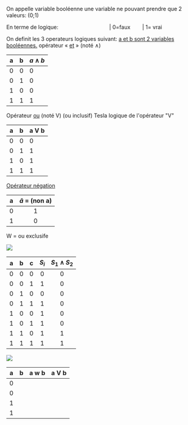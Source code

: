 
On appelle variable booléenne
une variable ne pouvant prendre que 2 valeurs: (0;1)  

En terme de logique:
‎‎ ‎‎ ‎‎ ‎‎ ‎‎‎‎ ‎‎‎‎ ‎‎‎‎ ‎‎‎‎ ‎‎‎‎ ‎‎‎‎ ‎‎‎‎ ‎‎‎‎ ‎‎‎‎ ‎‎‎‎ ‎‎‎‎ ‎‎‎‎ ‎‎‎‎ ‎‎‎‎ ‎‎‎‎ ‎‎‎‎ ‎‎‎‎ ‎‎‎‎ ‎‎‎‎ ‎‎‎‎ ‎‎‎‎ ‎‎‎‎ ‎‎‎‎ ‎‎‎‎ ‎‎‎‎ ‎‎‎‎ ‎‎‎‎‎‎‎‎ ‎‎‎‎ ‎‎‎‎ | 0=faux
‎‎ ‎‎ ‎‎ ‎‎ ‎‎ ‎‎ ‎‎ ‎‎ ‎‎ ‎‎ ‎‎ ‎‎ ‎‎ ‎‎ ‎‎ ‎‎ ‎‎ ‎‎ ‎‎ ‎‎ ‎‎ ‎‎ ‎‎ ‎‎ ‎‎ ‎‎ ‎‎ ‎‎ ‎‎ ‎‎ ‎‎ ‎‎‎‎‎‎‎ ‎‎ | 1= vrai

On definit les 3 operateurs logiques suivant:
<u>a et b sont 2 variables booléennes.</u>
opérateur « <u>et</u> » (noté $\wedge$)

| a   | b   | $a \wedge b$ |
| --- | --- | --- |
| 0   | 0   | 0   |
| 0   | 1   | 0   |
| 1   | 0   | 0   |
| 1   | 1   | 1   |

Opérateur <u>ou</u> (noté V)
(ou inclusif)
Tesla logique de l'opérateur "V"

| a   | b   | a V b | 
| --- | --- | ----- |
| 0   | 0   | 0     |
| 0   | 1   | 1     |
| 1   | 0   | 1     |
| 1   | 1   | 1     |

<u>Opérateur négation </u>

| a   | $\bar{a}$ = (non a) | 
| --- |:-----------------:|
| 0   |         1         |
| 1   |         0         |

W = ou exclusife

![](MATH/2023-09-28_ALGÈBRE-BOOLEENE/WhatsApp%20Image%202023-09-28%20at%2014.30.10.jpeg)


|  a  |  b  |  c  | $S_i$ | $S_1 \wedge S_2$ |
|:---:|:---:|:---:|:-----:|:-------------:|
|  0  |  0  |  0  |   0   |       0       |
|  0  |  0  |  1  |   1   |       0       |
|  0  |  1  |  0  |   0   |       0       |
|  0  |  1  |  1  |   1   |       0       |
|  1  |  0  |  0  |   1   |       0       |
|  1  |  0  |  1  |   1   |       0       |
|  1  |  1  |  0  |   1   |       1       |
|  1  |  1  |  1  |   1   |       1       | 



![](MATH/2023-09-28_ALGÈBRE-BOOLEENE/Pasted%20image%2020230928162013.png)

| a   | b   | a w b | a V b |
| --- | --- | ----- | ----- |
| 0   |     |       |       |
| 0   |     |       |       |
| 1   |     |       |       |
| 1   |     |       |       |
